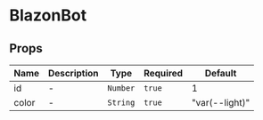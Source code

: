 # BlazonBot

## Props

<!-- @vuese:BlazonBot:props:start -->
|Name|Description|Type|Required|Default|
|---|---|---|---|---|
|id|-|`Number`|`true`|1|
|color|-|`String`|`true`|"var(--light)"|

<!-- @vuese:BlazonBot:props:end -->


